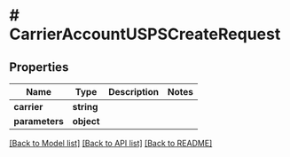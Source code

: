 # # CarrierAccountUSPSCreateRequest

## Properties

Name | Type | Description | Notes
------------ | ------------- | ------------- | -------------
**carrier** | **string** |  |
**parameters** | **object** |  |

[[Back to Model list]](../../README.md#models) [[Back to API list]](../../README.md#endpoints) [[Back to README]](../../README.md)
